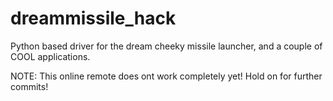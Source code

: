 dreammissile_hack
=================

Python based driver for the dream cheeky missile launcher, and a couple of COOL applications.


NOTE: This online remote does ont work completely yet! Hold on for further commits!
